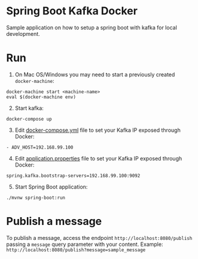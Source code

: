 # Spring Boot Kafka Docker
Sample application on how to setup a spring boot with kafka for local development.

# Run
1. On Mac OS/Windows you may need to start a previously created `docker-machine`:
```
docker-machine start <machine-name>
eval $(docker-machine env)
```

2. Start kafka:
```
docker-compose up
```

3. Edit [docker-compose.yml](docker-compose.yml) file to set your Kafka IP exposed through Docker:
```
- ADV_HOST=192.168.99.100
```

4. Edit [application.properties](src/main/resources/application.properties) file to set your Kafka IP exposed through Docker:
```
spring.kafka.bootstrap-servers=192.168.99.100:9092
```


5. Start Spring Boot application:
```
./mvnw spring-boot:run
```

# Publish a message
To publish a message, access the endpoint `http://localhost:8080/publish` passing a `message` query parameter with your content. Example: `http://localhost:8080/publish?message=sample_message`